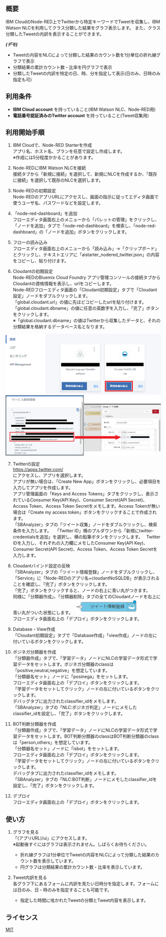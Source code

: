 ## 概要
IBM CloudのNode-RED上でTwitterから特定キーワードでTweetを収集し、IBM Watson NLCを利用してクラス分類した結果をグラフ表示します。
また、クラス分類したTweetの内訳を表示することができます。


***(デモ)***
- Tweetの内容をNLCによって分類した結果のカウント数を1分単位の折れ線グラフで表示
- 分類結果の累計カウント数・比率を円グラフで表示
- 分類したTweetの内訳を特定の日、時、分を指定して表示(日のみ、日時のみ指定も可)


## 利用条件
- **IBM Cloud account** を持っていること(IBM Watson NLC、Node-RED用)
- **電話番号認証済みのTwitter account** を持っていること(Tweet収集用)

## 利用開始手順
1. IBM Cloudで、Node-RED Starterを作成  
アプリ名、ホスト名、プランを任意で設定し作成します。  
※作成には5分程度かかることがあります。

2. Node-REDにIBM Watson NLCを接続  
接続タブから「新規に接続」を選択して、新規にNLCを作成するか、「既存に接続」を選択して既存のNLCを選択します。

3. Node-REDの初期設定  
Node-REDのアプリURLにアクセスし、画面の指示に従ってエディタ画面で使うユーザ名、パスワードなどを設定します。

4. 「node-red-dashboard」を追加  
フローエディタ画面右上のメニューから「パレットの管理」をクリックし、「ノードを追加」タブで「node-red-dashboard」を検索し、「node-red-dashboard」の「ノードを追加」ボタンをクリックします。

5. フローの読み込み  
フローエディタ画面右上のメニューから「読み込み」->「クリップボード」とクリックし、テキストエリアに「aistarter_nodered_twitter.json」の内容をコピーし、貼り付けます。

6. Cloudantの初期設定  
Node-REDのBluemix Cloud Foundry アプリ管理コンソールの接続タブからCloudantの資格情報を表示し、urlをコピーします。  
Node-REDフローエディタ画面の「Cloudant初期設定」タブで「Cloudant設定」ノードをダブルクリックします。  
「global.cloudant.url」の値に先ほどコピーしたurlを貼り付けます。  
「global.cloudant.dbname」の値に任意の英数字を入力し、「完了」ボタンをクリックします。  
※「global.cloudant.dbname」の値はTwitterから収集したデータと、それの分類結果を格納するデータベース名となります。

![cloudant_credentials1](https://github.com/softbank-developer/twitter_analyzer_on_nodered/blob/master/readme_images/cloudant_credentials1.png)  
![cloudant_credentials2](https://github.com/softbank-developer/twitter_analyzer_on_nodered/blob/master/readme_images/cloudant_credentials2.png)

7. Twitterの設定  
https://apps.twitter.com/  
にアクセスし、アプリを選択します。  
アプリが無い場合は、「Create New App」ボタンをクリックし、必要項目を入力してアプリを作成します。  
アプリ管理画面の「Keys and Access Tokens」タブをクリックし、表示されているConsumer Key(API Key)、Consumer Secret(API Secret)、Access Token、Access Token Secretをメモします。Access Tokenが無い場合は「Create my access token」ボタンをクリックすることで作成されます。  
「SBAnalyzer」タブの「ツイート収集」ノードをダブルクリックし、検索条件を入力します。  
「Twitter ID」横のプルダウンから「新規にtwitter-credentialsを追加」を選択し、横の鉛筆ボタンをクリックします。  
Twitter IDを入力し、それぞれの入力欄にメモしたConsumer Key(API Key)、Consumer Secret(API Secret)、Access Token、Access Token Secretを入力します。

8. Cloudantバインド設定の反映  
「SBAnalyzer」タブの「ツイート情報登録」ノードをダブルクリックし、「Service」に「Node-REDのアプリ名+cloudantNoSQLDB」が表示されることを確認し、「完了」ボタンをクリックします。  
「完了」ボタンをクリックすると、ノードの右上に青い丸がつきます。  
同様に「分類器作成」、「分類器削除」タブの全てのCloudantノードを右上に青い丸がついた状態にします。  
![cloudant_node](https://github.com/softbank-developer/twitter_analyzer_on_nodered/blob/master/readme_images/cloudant_node.png)  
フローエディタ画面右上の「デプロイ」ボタンをクリックします。

9. Database・View作成  
「Cloudant初期設定」タブで「Database作成」「view作成」ノードの左に付いているボタンをクリックします。

10. ポジネガ分類器を作成  
「分類器作成」タブで、「学習データ」ノードにNLCの学習データ形式で学習データをセットします。ポジネガ分類器のclassは「positive,neutral,negative」を想定しています。  
「分類器名セット」ノードに「posinega」をセットします。  
フローエディタ画面右上の「デプロイ」ボタンをクリックします。  
「学習データをセットしてクリック」ノードの左に付いているボタンをクリックします。  
デバッグタブに出力されたclassifier_idをメモします。  
「SBAnalyzer」タブの「NLC:ポジネガ判定」ノードにメモしたclassifier_idを設定し、「完了」ボタンをクリックします。

11. BOT判断分類器を作成  
「分類器作成」タブで、「学習データ」ノードにNLCの学習データ形式で学習データをセットします。BOT判断分類器のclassはBOT判断分類器のclassは「person,others」を想定しています。  
「分類器名セット」ノードに「isbot」をセットします。  
フローエディタ画面右上の「デプロイ」ボタンをクリックします。  
「学習データをセットしてクリック」ノードの左に付いているボタンをクリックします。  
デバッグタブに出力されたclassifier_idをメモします。  
「SBAnalyzer」タブの「NLC:BOT判断」ノードにメモしたclassifier_idを設定し、「完了」ボタンをクリックします。

12. デプロイ  
フローエディタ画面右上の「デプロイ」ボタンをクリックします。


## 使い方
1. グラフを見る  
「(アプリURL)/ui」にアクセスします。  
※起動後すぐにはグラフは表示されません。しばらくお待ちください。  
    - 折れ線グラフは1分単位でTweetの内容をNLCによって分類した結果のカウント数を表示しています。  
    - 円グラフは分類結果の累計カウント数・比率を表示しています。


2. Tweet内訳を見る  
各グラフ下にあるフォームに内訳を見たい日時分を指定します。フォームには日のみ、日・時のみを指定することも可能です。  
    - 指定した時間に呟かれたTweetの分類とTweet内容を表示します。  


## ライセンス

[MIT](https://github.com/softbank-developer/twitter_analyzer_on_nodered/blob/master/LICENSE)


